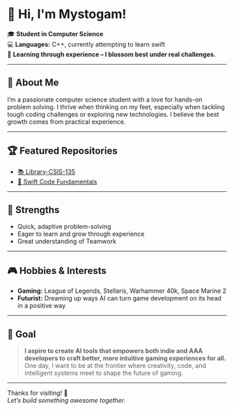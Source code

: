 # 👋 Hi, I'm Mystogam!

🎓 **Student in Computer Science**  
💻 **Languages:** C++, currently attempting to learn swift  
🌱 **Learning through experience – I blossom best under real challenges.**

---

## 🚀 About Me

I’m a passionate computer science student with a love for hands-on problem solving. I thrive when thinking on my feet, especially when tackling tough coding challenges or exploring new technologies. I believe the best growth comes from practical experience.

---

## 🏆 Featured Repositories

- [📚 Library-CSIS-135](https://github.com/Mystogam/Library-CSIS-135) 
- [🚀 Swift Code Fundamentals](https://github.com/Mystogam/Swift-Code-Fundamentals)

---

## 🧠 Strengths

- Quick, adaptive problem-solving
- Eager to learn and grow through experience
- Great understanding of Teamwork

---

## 🎮 Hobbies & Interests

- **Gaming:** League of Legends, Stellaris, Warhammer 40k, Space Marine 2
- **Futurist:** Dreaming up ways AI can turn game development on its head in a positive way
---

## 🌟 Goal

> **I aspire to create AI tools that empowers both indie and AAA developers to craft better, more intuitive gaming experiences for all.**  
> One day, I want to be at the frontier where creativity, code, and intelligent systems meet to shape the future of gaming.

---

Thanks for visiting! 🚀  
*Let’s build something awesome together.*